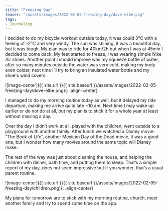 ```yaml
---
title: "Freezing Day"
teaser: "/assets/images/2022-02-05-freezing-day/dove-elbe.png"
tags:
- Journaling
---
```

I decided to do my bicycle workout outside today, it was could 3℃ with a feeling of -2℃ and very windy. The sun was shining, it was a beautiful day, but it was tough. My plan was to ride for 40km/2h but when I was at 45min I decided to come back. My feet started to freeze, I was wearing simple Nike Air shoes. Another point I should improve was my squeeze bottle of water, after so many minutes outside the water was very cold, making my body even colder, next time I’ll try to bring an insulated water bottle and my shoe's wind covers.

![image-center]({{ site.url }}{{ site.baseurl }}/assets/images/2022-02-05-freezing-day/dove-elbe.png){: .align-center}

I managed to do my morning routine today as well, but it delayed my ride departure, making me arrive quite late ~10 am. Next time I may wake up earlier or do not do at all, but my plan is to stick it for a whole year at least without missing a day.

Over the day I didn’t work at all, played with the children, went outside to a playground with another family. After lunch we watched a Disney movie: “The Book of Life”, another Mexican Day of the Dead movie, it was a good one, but I wonder how many movies around the same topic will Disney make.

The rest of the way was just about cleaning the house, and helping the children with dinner, bath time, and putting them to sleep. That’s a simple report of my day, does not seem impressive but if you wonder, that’s a usual parent routine.

![image-center]({{ site.url }}{{ site.baseurl }}/assets/images/2022-02-05-freezing-day/children.png){: .align-center}

My plans for tomorrow are to stick with my morning routine, church, meet another family and try to spend some time on the app.

